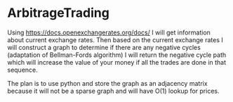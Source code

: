 # ArbitrageTrading

Using https://docs.openexchangerates.org/docs/ I will get information about current exchange rates. Then based on the current exchange rates I will construct a graph to determine if there are any negative cycles (adaptation of Bellman-Fords algorithm) I will return the negative cycle path which will increase the value of your money if all the trades are done in that sequence.

The plan is to use python and store the graph as an adjacency matrix because it will not be a sparse graph and will have O(1) lookup for prices.

